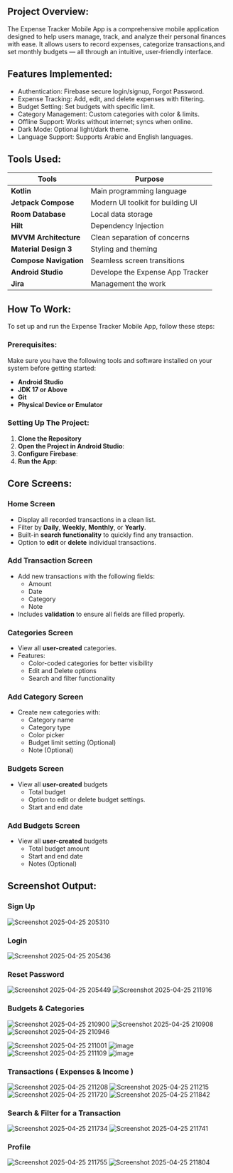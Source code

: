 ## Project Overview:
The Expense Tracker Mobile App is a comprehensive mobile application designed to help users manage, track, and analyze their personal finances with ease. It allows users to record expenses, categorize transactions,and set monthly budgets — all through an intuitive, user-friendly interface.

## Features Implemented:
- Authentication: Firebase secure login/signup, Forgot Password.
- Expense Tracking: Add, edit, and delete expenses with filtering.
- Budget Setting: Set budgets with specific limit.
- Category Management: Custom categories with color & limits.
- Offline Support: Works without internet; syncs when online.
- Dark Mode: Optional light/dark theme.
- Language Support: Supports Arabic and English languages.

## Tools Used:
| Tools      | Purpose |
|------------|---------|
| **Kotlin** | Main programming language |
| **Jetpack Compose** | Modern UI toolkit for building UI |
| **Room Database** | Local data storage |
| **Hilt** | Dependency Injection |
| **MVVM Architecture** | Clean separation of concerns |
| **Material Design 3** | Styling and theming |
| **Compose Navigation** | Seamless screen transitions |
| **Android Studio** | Develope the Expense App Tracker |
| **Jira** | Management the work |

## How To Work:

To set up and run the Expense Tracker Mobile App, follow these steps:

### Prerequisites:
Make sure you have the following tools and software installed on your system before getting started:

- **Android Studio**
- **JDK 17 or Above**
- **Git**
- **Physical Device or Emulator**

### Setting Up The Project:

1. **Clone the Repository**
2. **Open the Project in Android Studio**:
3. **Configure Firebase**:
4. **Run the App**:
   
## Core Screens: 

### Home Screen
- Display all recorded transactions in a clean list.
- Filter by **Daily**, **Weekly**, **Monthly**, or **Yearly**.
- Built-in **search functionality** to quickly find any transaction.
- Option to **edit** or **delete** individual transactions.

### Add Transaction Screen
- Add new transactions with the following fields:
  - Amount
  - Date
  - Category
  - Note
- Includes **validation** to ensure all fields are filled properly.

### Categories Screen
- View all **user-created** categories.
- Features:
  - Color-coded categories for better visibility
  - Edit and Delete options
  - Search and filter functionality

### Add Category Screen
- Create new categories with:
  - Category name
  - Category type
  - Color picker
  - Budget limit setting (Optional)
  - Note (Optional)

### Budgets Screen
- View all **user-created** budgets
  - Total budget
  - Option to edit or delete budget settings.
  - Start and end date

### Add Budgets Screen
- View all **user-created** budgets
  - Total budget amount
  - Start and end date
  - Notes (Optional)

## Screenshot Output:

### Sign Up

![Screenshot 2025-04-25 205310](https://github.com/user-attachments/assets/3f710e92-038b-4979-a0ce-29b798d84588)

### Login

![Screenshot 2025-04-25 205436](https://github.com/user-attachments/assets/94255b69-3962-4ea3-98b7-f94305c51d91)

### Reset Password

![Screenshot 2025-04-25 205449](https://github.com/user-attachments/assets/6f99c641-2556-44af-a953-63c11cd3f5f7)
![Screenshot 2025-04-25 211916](https://github.com/user-attachments/assets/0bd672dd-1659-494b-b511-d8cc4e1a6589)

### Budgets & Categories

![Screenshot 2025-04-25 210900](https://github.com/user-attachments/assets/9ef140f6-fa1f-49be-b75d-05524da54d92)
![Screenshot 2025-04-25 210908](https://github.com/user-attachments/assets/36cf143a-ef1c-4db7-a825-6cb81dc57444)
![Screenshot 2025-04-25 210946](https://github.com/user-attachments/assets/65277131-1f66-4ca5-87ff-6d74d3ea2e82)

![Screenshot 2025-04-25 211001](https://github.com/user-attachments/assets/cafbafe0-42f4-4948-ba20-faf9d50c2366)
![image](https://github.com/user-attachments/assets/e99306eb-9b0b-4037-8aea-cb7e51b95659)
![Screenshot 2025-04-25 211109](https://github.com/user-attachments/assets/cf53b524-1bae-427f-8ddf-b25dcbb3a235)
![image](https://github.com/user-attachments/assets/d2498a92-6c3e-4e9c-b657-8719ed70fb61)

### Transactions ( Expenses & Income )

![Screenshot 2025-04-25 211208](https://github.com/user-attachments/assets/104ac687-1058-40f8-b0b7-eeac5ed93347)
![Screenshot 2025-04-25 211215](https://github.com/user-attachments/assets/f53fe13a-cf33-4d99-9722-f8f854d9d6ad)
![Screenshot 2025-04-25 211720](https://github.com/user-attachments/assets/4200bcd9-ddce-4fdd-af69-945531cf004b)
![Screenshot 2025-04-25 211842](https://github.com/user-attachments/assets/d1aa4715-b56d-4c9c-9e1e-f663c1274a5b)

### Search & Filter for a Transaction 

![Screenshot 2025-04-25 211734](https://github.com/user-attachments/assets/97ae74c2-182e-4a20-93d2-243a567dc9b7)
![Screenshot 2025-04-25 211741](https://github.com/user-attachments/assets/91a8a477-9a57-4824-959a-d629e407f584)

### Profile

![Screenshot 2025-04-25 211755](https://github.com/user-attachments/assets/0cb3fc53-ac8f-4896-ba10-d5fd364fd6dc)
![Screenshot 2025-04-25 211804](https://github.com/user-attachments/assets/ebc5340d-923a-4075-b4a9-cfd70f944321)

